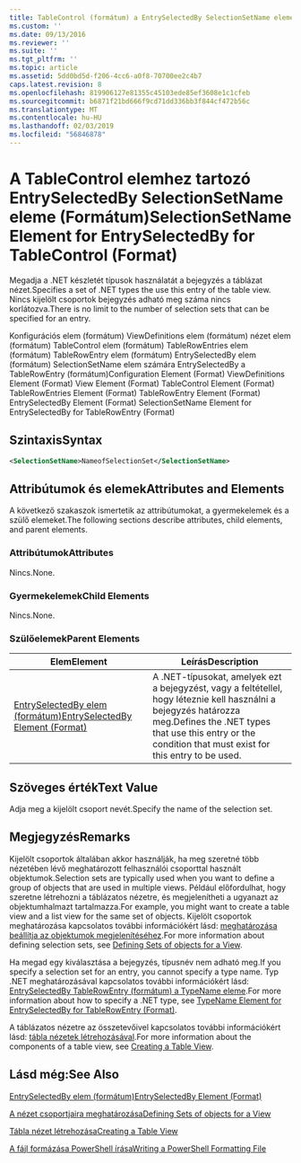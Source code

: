```yaml
---
title: TableControl (formátum) a EntrySelectedBy SelectionSetName eleme |} A Microsoft Docs
ms.custom: ''
ms.date: 09/13/2016
ms.reviewer: ''
ms.suite: ''
ms.tgt_pltfrm: ''
ms.topic: article
ms.assetid: 5dd0bd5d-f206-4cc6-a0f8-70700ee2c4b7
caps.latest.revision: 8
ms.openlocfilehash: 819906127e81355c45103ede85ef3608e1c1cfeb
ms.sourcegitcommit: b6871f21bd666f9cd71dd336bb3f844cf472b56c
ms.translationtype: MT
ms.contentlocale: hu-HU
ms.lasthandoff: 02/03/2019
ms.locfileid: "56846878"
---
```

# <a name="selectionsetname-element-for-entryselectedby-for-tablecontrol-format"></a><span data-ttu-id="e9286-102">A TableControl elemhez tartozó EntrySelectedBy SelectionSetName eleme (Formátum)</span><span class="sxs-lookup"><span data-stu-id="e9286-102">SelectionSetName Element for EntrySelectedBy for TableControl (Format)</span></span>

<span data-ttu-id="e9286-103">Megadja a .NET készletét típusok használatát a bejegyzés a táblázat nézet.</span><span class="sxs-lookup"><span data-stu-id="e9286-103">Specifies a set of .NET types the use this entry of the table view.</span></span> <span data-ttu-id="e9286-104">Nincs kijelölt csoportok bejegyzés adható meg száma nincs korlátozva.</span><span class="sxs-lookup"><span data-stu-id="e9286-104">There is no limit to the number of selection sets that can be specified for an entry.</span></span>

<span data-ttu-id="e9286-105">Konfigurációs elem (formátum) ViewDefinitions elem (formátum) nézet elem (formátum) TableControl elem (formátum) TableRowEntries elem (formátum) TableRowEntry elem (formátum) EntrySelectedBy elem (formátum) SelectionSetName elem számára EntrySelectedBy a TableRowEntry (formátum)</span><span class="sxs-lookup"><span data-stu-id="e9286-105">Configuration Element (Format) ViewDefinitions Element (Format) View Element (Format) TableControl Element (Format) TableRowEntries Element (Format) TableRowEntry Element (Format) EntrySelectedBy Element (Format) SelectionSetName Element for EntrySelectedBy for TableRowEntry (Format)</span></span>

## <a name="syntax"></a><span data-ttu-id="e9286-106">Szintaxis</span><span class="sxs-lookup"><span data-stu-id="e9286-106">Syntax</span></span>

```xml
<SelectionSetName>NameofSelectionSet</SelectionSetName>
```

## <a name="attributes-and-elements"></a><span data-ttu-id="e9286-107">Attribútumok és elemek</span><span class="sxs-lookup"><span data-stu-id="e9286-107">Attributes and Elements</span></span>

<span data-ttu-id="e9286-108">A következő szakaszok ismertetik az attribútumokat, a gyermekelemek és a szülő elemeket.</span><span class="sxs-lookup"><span data-stu-id="e9286-108">The following sections describe attributes, child elements, and parent elements.</span></span>

### <a name="attributes"></a><span data-ttu-id="e9286-109">Attribútumok</span><span class="sxs-lookup"><span data-stu-id="e9286-109">Attributes</span></span>

<span data-ttu-id="e9286-110">Nincs.</span><span class="sxs-lookup"><span data-stu-id="e9286-110">None.</span></span>

### <a name="child-elements"></a><span data-ttu-id="e9286-111">Gyermekelemek</span><span class="sxs-lookup"><span data-stu-id="e9286-111">Child Elements</span></span>

<span data-ttu-id="e9286-112">Nincs.</span><span class="sxs-lookup"><span data-stu-id="e9286-112">None.</span></span>

### <a name="parent-elements"></a><span data-ttu-id="e9286-113">Szülőelemek</span><span class="sxs-lookup"><span data-stu-id="e9286-113">Parent Elements</span></span>

|<span data-ttu-id="e9286-114">Elem</span><span class="sxs-lookup"><span data-stu-id="e9286-114">Element</span></span>|<span data-ttu-id="e9286-115">Leírás</span><span class="sxs-lookup"><span data-stu-id="e9286-115">Description</span></span>|
|-------------|-----------------|
|[<span data-ttu-id="e9286-116">EntrySelectedBy elem (formátum)</span><span class="sxs-lookup"><span data-stu-id="e9286-116">EntrySelectedBy Element (Format)</span></span>](./entryselectedby-element-for-tablerowentry-for-tablecontrol-format.md)|<span data-ttu-id="e9286-117">A .NET-típusokat, amelyek ezt a bejegyzést, vagy a feltétellel, hogy léteznie kell használni a bejegyzés határozza meg.</span><span class="sxs-lookup"><span data-stu-id="e9286-117">Defines the .NET types that use this entry or the condition that must exist for this entry to be used.</span></span>|

## <a name="text-value"></a><span data-ttu-id="e9286-118">Szöveges érték</span><span class="sxs-lookup"><span data-stu-id="e9286-118">Text Value</span></span>

<span data-ttu-id="e9286-119">Adja meg a kijelölt csoport nevét.</span><span class="sxs-lookup"><span data-stu-id="e9286-119">Specify the name of the selection set.</span></span>

## <a name="remarks"></a><span data-ttu-id="e9286-120">Megjegyzés</span><span class="sxs-lookup"><span data-stu-id="e9286-120">Remarks</span></span>

<span data-ttu-id="e9286-121">Kijelölt csoportok általában akkor használják, ha meg szeretné több nézetében lévő meghatározott felhasználói csoporttal használt objektumok.</span><span class="sxs-lookup"><span data-stu-id="e9286-121">Selection sets are typically used when you want to define a group of objects that are used in multiple views.</span></span> <span data-ttu-id="e9286-122">Például előfordulhat, hogy szeretne létrehozni a táblázatos nézetre, és megjelenítheti a ugyanazt az objektumhalmazt tartalmazza.</span><span class="sxs-lookup"><span data-stu-id="e9286-122">For example, you might want to create a table view and a list view for the same set of objects.</span></span> <span data-ttu-id="e9286-123">Kijelölt csoportok meghatározása kapcsolatos további információkért lásd: [meghatározása beállítja az objektumok megjelenítéséhez](./defining-selection-sets.md).</span><span class="sxs-lookup"><span data-stu-id="e9286-123">For more information about defining selection sets, see [Defining Sets of objects for a View](./defining-selection-sets.md).</span></span>

<span data-ttu-id="e9286-124">Ha megad egy kiválasztása a bejegyzés, típusnév nem adható meg.</span><span class="sxs-lookup"><span data-stu-id="e9286-124">If you specify a selection set for an entry, you cannot specify a type name.</span></span> <span data-ttu-id="e9286-125">Typ .NET meghatározásával kapcsolatos további információkért lásd: [EntrySelectedBy TableRowEntry (formátum) a TypeName eleme](./typename-element-for-entryselectedby-for-tablecontrol-format.md).</span><span class="sxs-lookup"><span data-stu-id="e9286-125">For more information about how to specify a .NET type, see [TypeName Element for EntrySelectedBy for TableRowEntry (Format)](./typename-element-for-entryselectedby-for-tablecontrol-format.md).</span></span>

<span data-ttu-id="e9286-126">A táblázatos nézetre az összetevőivel kapcsolatos további információkért lásd: [tábla nézetek létrehozásával](./creating-a-table-view.md).</span><span class="sxs-lookup"><span data-stu-id="e9286-126">For more information about the components of a table view, see [Creating a Table View](./creating-a-table-view.md).</span></span>

## <a name="see-also"></a><span data-ttu-id="e9286-127">Lásd még:</span><span class="sxs-lookup"><span data-stu-id="e9286-127">See Also</span></span>

[<span data-ttu-id="e9286-128">EntrySelectedBy elem (formátum)</span><span class="sxs-lookup"><span data-stu-id="e9286-128">EntrySelectedBy Element (Format)</span></span>](./entryselectedby-element-for-tablerowentry-for-tablecontrol-format.md)

[<span data-ttu-id="e9286-129">A nézet csoportjaira meghatározása</span><span class="sxs-lookup"><span data-stu-id="e9286-129">Defining Sets of objects for a View</span></span>](./defining-selection-sets.md)

[<span data-ttu-id="e9286-130">Tábla nézet létrehozása</span><span class="sxs-lookup"><span data-stu-id="e9286-130">Creating a Table View</span></span>](./creating-a-table-view.md)

[<span data-ttu-id="e9286-131">A fájl formázása PowerShell írása</span><span class="sxs-lookup"><span data-stu-id="e9286-131">Writing a PowerShell Formatting File</span></span>](./writing-a-powershell-formatting-file.md)
